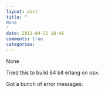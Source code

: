 ```yaml
---
layout: post
title: "
None
"
date: 2011-04-22 18:48
comments: true
categories: 
---
```


None


Tried this to build 64 bit erlang on osx: 


Got a bunch of error messages:

